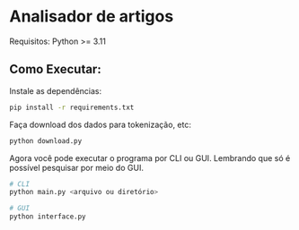 # Analisador de artigos

Requisitos:
Python >= 3.11

## Como Executar:

Instale as dependências:

```bash
pip install -r requirements.txt
```

Faça download dos dados para tokenização, etc:

```bash
python download.py
```

Agora você pode executar o programa por CLI ou GUI.
Lembrando que só é possível pesquisar por meio do GUI.

```bash
# CLI
python main.py <arquivo ou diretório>

# GUI
python interface.py
```

